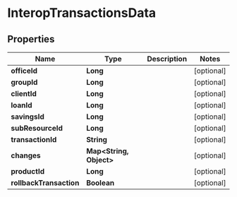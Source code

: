 
# InteropTransactionsData

## Properties
Name | Type | Description | Notes
------------ | ------------- | ------------- | -------------
**officeId** | **Long** |  |  [optional]
**groupId** | **Long** |  |  [optional]
**clientId** | **Long** |  |  [optional]
**loanId** | **Long** |  |  [optional]
**savingsId** | **Long** |  |  [optional]
**subResourceId** | **Long** |  |  [optional]
**transactionId** | **String** |  |  [optional]
**changes** | **Map&lt;String, Object&gt;** |  |  [optional]
**productId** | **Long** |  |  [optional]
**rollbackTransaction** | **Boolean** |  |  [optional]



